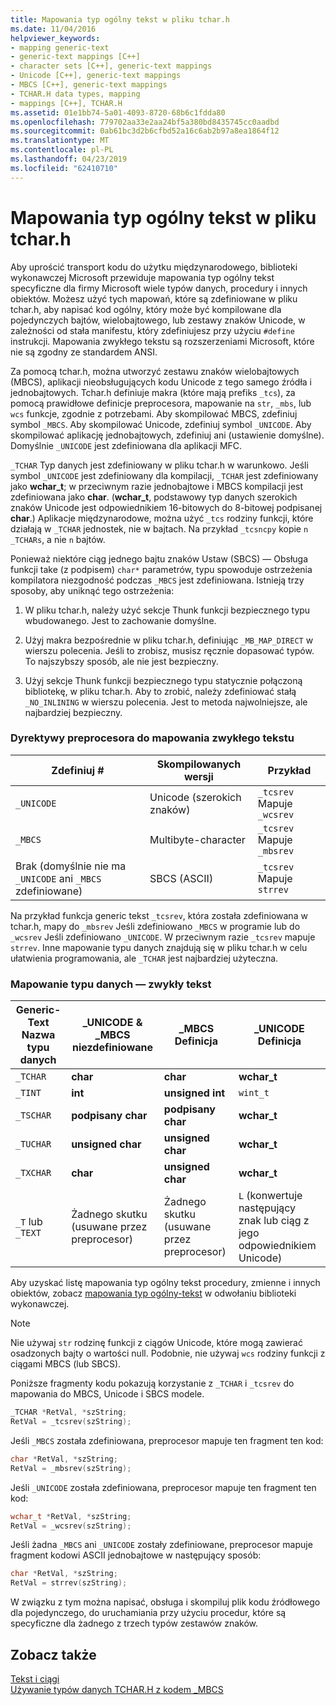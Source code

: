 ```yaml
---
title: Mapowania typ ogólny tekst w pliku tchar.h
ms.date: 11/04/2016
helpviewer_keywords:
- mapping generic-text
- generic-text mappings [C++]
- character sets [C++], generic-text mappings
- Unicode [C++], generic-text mappings
- MBCS [C++], generic-text mappings
- TCHAR.H data types, mapping
- mappings [C++], TCHAR.H
ms.assetid: 01e1bb74-5a01-4093-8720-68b6c1fdda80
ms.openlocfilehash: 779702aa33e2aa24bf5a380bd8435745cc0aadbd
ms.sourcegitcommit: 0ab61bc3d2b6cfbd52a16c6ab2b97a8ea1864f12
ms.translationtype: MT
ms.contentlocale: pl-PL
ms.lasthandoff: 04/23/2019
ms.locfileid: "62410710"
---
```

# <a name="generic-text-mappings-in-tcharh"></a>Mapowania typ ogólny tekst w pliku tchar.h

Aby uprościć transport kodu do użytku międzynarodowego, biblioteki wykonawczej Microsoft przewiduje mapowania typ ogólny tekst specyficzne dla firmy Microsoft wiele typów danych, procedury i innych obiektów. Możesz użyć tych mapowań, które są zdefiniowane w pliku tchar.h, aby napisać kod ogólny, który może być kompilowane dla pojedynczych bajtów, wielobajtowego, lub zestawy znaków Unicode, w zależności od stała manifestu, który zdefiniujesz przy użyciu `#define` instrukcji. Mapowania zwykłego tekstu są rozszerzeniami Microsoft, które nie są zgodny ze standardem ANSI.

Za pomocą tchar.h, można utworzyć zestawu znaków wielobajtowych (MBCS), aplikacji nieobsługujących kodu Unicode z tego samego źródła i jednobajtowych. Tchar.h definiuje makra (które mają prefiks `_tcs`), za pomocą prawidłowe definicje preprocesora, mapowanie na `str`, `_mbs`, lub `wcs` funkcje, zgodnie z potrzebami. Aby skompilować MBCS, zdefiniuj symbol `_MBCS`. Aby skompilować Unicode, zdefiniuj symbol `_UNICODE`. Aby skompilować aplikację jednobajtowych, zdefiniuj ani (ustawienie domyślne). Domyślnie `_UNICODE` jest zdefiniowana dla aplikacji MFC.

`_TCHAR` Typ danych jest zdefiniowany w pliku tchar.h w warunkowo. Jeśli symbol `_UNICODE` jest zdefiniowany dla kompilacji, `_TCHAR` jest zdefiniowany jako **wchar_t**; w przeciwnym razie jednobajtowe i MBCS kompilacji jest zdefiniowana jako **char**. (**wchar_t**, podstawowy typ danych szerokich znaków Unicode jest odpowiednikiem 16-bitowych do 8-bitowej podpisanej **char**.) Aplikacje międzynarodowe, można użyć `_tcs` rodziny funkcji, które działają w `_TCHAR` jednostek, nie w bajtach. Na przykład `_tcsncpy` kopie `n` `_TCHARs`, a nie `n` bajtów.

Ponieważ niektóre ciąg jednego bajtu znaków Ustaw (SBCS) — Obsługa funkcji take (z podpisem) `char*` parametrów, typu spowoduje ostrzeżenia kompilatora niezgodność podczas `_MBCS` jest zdefiniowana. Istnieją trzy sposoby, aby uniknąć tego ostrzeżenia:

1. W pliku tchar.h, należy użyć sekcje Thunk funkcji bezpiecznego typu wbudowanego. Jest to zachowanie domyślne.

1. Użyj makra bezpośrednie w pliku tchar.h, definiując `_MB_MAP_DIRECT` w wierszu polecenia. Jeśli to zrobisz, musisz ręcznie dopasować typów. To najszybszy sposób, ale nie jest bezpieczny.

1. Użyj sekcje Thunk funkcji bezpiecznego typu statycznie połączoną bibliotekę, w pliku tchar.h. Aby to zrobić, należy zdefiniować stałą `_NO_INLINING` w wierszu polecenia. Jest to metoda najwolniejsze, ale najbardziej bezpieczny.

### <a name="preprocessor-directives-for-generic-text-mappings"></a>Dyrektywy preprocesora do mapowania zwykłego tekstu

|Zdefiniuj #|Skompilowanych wersji|Przykład|
|---------------|----------------------|-------------|
|`_UNICODE`|Unicode (szerokich znaków)|`_tcsrev` Mapuje `_wcsrev`|
|`_MBCS`|Multibyte-character|`_tcsrev` Mapuje `_mbsrev`|
|Brak (domyślnie nie ma `_UNICODE` ani `_MBCS` zdefiniowane)|SBCS (ASCII)|`_tcsrev` Mapuje `strrev`|

Na przykład funkcja generic tekst `_tcsrev`, która została zdefiniowana w tchar.h, mapy do `_mbsrev` Jeśli zdefiniowano `_MBCS` w programie lub do `_wcsrev` Jeśli zdefiniowano `_UNICODE`. W przeciwnym razie `_tcsrev` mapuje `strrev`. Inne mapowanie typu danych znajdują się w pliku tchar.h w celu ułatwienia programowania, ale `_TCHAR` jest najbardziej użyteczna.

### <a name="generic-text-data-type-mappings"></a>Mapowanie typu danych — zwykły tekst

|Generic-Text<br /> Nazwa typu danych|_UNICODE &AMP;<br /> _MBCS niezdefiniowane|_MBCS<br /> Definicja|_UNICODE<br /> Definicja|
|--------------------------------------|----------------------------------------|------------------------|---------------------------|
|`_TCHAR`|**char**|**char**|**wchar_t**|
|`_TINT`|**int**|**unsigned int**|`wint_t`|
|`_TSCHAR`|**podpisany char**|**podpisany char**|**wchar_t**|
|`_TUCHAR`|**unsigned char**|**unsigned char**|**wchar_t**|
|`_TXCHAR`|**char**|**unsigned char**|**wchar_t**|
|`_T` lub `_TEXT`|Żadnego skutku (usuwane przez preprocesor)|Żadnego skutku (usuwane przez preprocesor)|`L` (konwertuje następujący znak lub ciąg z jego odpowiednikiem Unicode)|

Aby uzyskać listę mapowania typ ogólny tekst procedury, zmienne i innych obiektów, zobacz [mapowania typ ogólny-tekst](../c-runtime-library/generic-text-mappings.md) w odwołaniu biblioteki wykonawczej.

> [!NOTE]
>  Nie używaj `str` rodzinę funkcji z ciągów Unicode, które mogą zawierać osadzonych bajty o wartości null. Podobnie, nie używaj `wcs` rodziny funkcji z ciągami MBCS (lub SBCS).

Poniższe fragmenty kodu pokazują korzystanie z `_TCHAR` i `_tcsrev` do mapowania do MBCS, Unicode i SBCS modele.

```cpp
_TCHAR *RetVal, *szString;
RetVal = _tcsrev(szString);
```

Jeśli `_MBCS` została zdefiniowana, preprocesor mapuje ten fragment ten kod:

```cpp
char *RetVal, *szString;
RetVal = _mbsrev(szString);
```

Jeśli `_UNICODE` została zdefiniowana, preprocesor mapuje ten fragment ten kod:

```cpp
wchar_t *RetVal, *szString;
RetVal = _wcsrev(szString);
```

Jeśli żadna `_MBCS` ani `_UNICODE` zostały zdefiniowane, preprocesor mapuje fragment kodowi ASCII jednobajtowe w następujący sposób:

```cpp
char *RetVal, *szString;
RetVal = strrev(szString);
```

W związku z tym można napisać, obsługa i skompiluj plik kodu źródłowego dla pojedynczego, do uruchamiania przy użyciu procedur, które są specyficzne dla żadnego z trzech typów zestawów znaków.

## <a name="see-also"></a>Zobacz także

[Tekst i ciągi](../text/text-and-strings-in-visual-cpp.md)<br/>
[Używanie typów danych TCHAR.H z kodem _MBCS](../text/using-tchar-h-data-types-with-mbcs-code.md)
